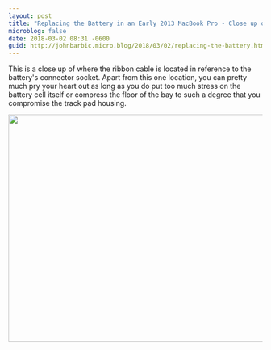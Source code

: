 ```yaml
---
layout: post
title: "Replacing the Battery in an Early 2013 MacBook Pro - Close up of the keyboard ribbon cable"
microblog: false
date: 2018-03-02 08:31 -0600
guid: http://johnbarbic.micro.blog/2018/03/02/replacing-the-battery.html
---
```

This is a close up of where the ribbon cable is located in reference to the battery's connector socket. Apart from this one location, you can pretty much pry your heart out as long as you do put too much stress on the battery cell itself or compress the floor of the bay to such a degree that you compromise the track pad housing.

<img src="http://www.barbic.com/uploads/2018/314aa2ca4e.jpg" width="600" height="450" />
